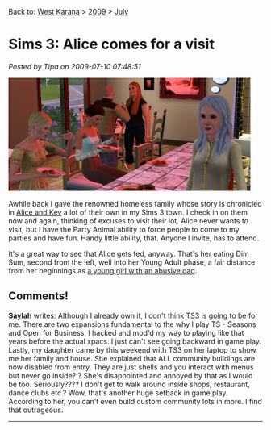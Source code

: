 Back to: [West Karana](/posts/westkarana.md) > [2009](/posts/2009/westkarana.md) > [July](./westkarana.md)
# Sims 3: Alice comes for a visit

*Posted by Tipa on 2009-07-10 07:48:51*

![Alice at the party](../../../uploads/2009/07/TS3-2009-07-10-08-20-01-82.jpg "Alice at the party")

Awhile back I gave the renowned homeless family whose story is chronicled in [Alice and Kev](http://aliceandkev.wordpress.com/) a lot of their own in my Sims 3 town. I check in on them now and again, thinking of excuses to visit their lot. Alice never wants to visit, but I have the Party Animal ability to force people to come to my parties and have fun. Handy little ability, that. Anyone I invite, has to attend.

It's a great way to see that Alice gets fed, anyway. That's her eating Dim Sum, second from the left, well into her Young Adult phase, a fair distance from her beginnings as [a young girl with an abusive dad](http://aliceandkev.wordpress.com/2009/06/09/alice-and-kev/).
## Comments!

**[Saylah](http://notadiary.typepad.com/mysticworlds)** writes: Although I already own it, I don't think TS3 is going to be for me. There are two expansions fundamental to the why I play TS - Seasons and Open for Business. I hacked and mod'd my way to playing like that years before the actual xpacs. I just can't see going backward in game play. Lastly, my daughter came by this weekend with TS3 on her laptop to show me her family and house. She explained that ALL community buildings are now disabled from entry. They are just shells and you interact with menus but never go inside?!? She's disappointed and annoyed by that as I would be too. Seriously???? I don't get to walk around inside shops, restaurant, dance clubs etc.? Wow, that's another huge setback in game play. According to her, you can't even build custom community lots in more. I find that outrageous.

---

